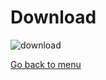 # Download

![download](http://g.recordit.co/nzGiuBiRtr.gif)

[Go back to menu](https://github.com/AnatoleLucet/dotfiles-csgo)